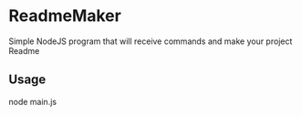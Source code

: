 # ReadmeMaker 

Simple NodeJS program that will receive commands and make your project Readme

## Usage
node main.js
